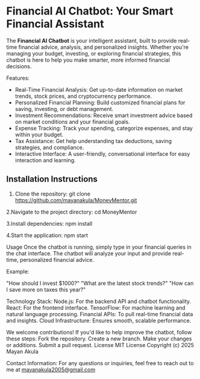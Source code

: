 # Financial AI Chatbot: Your Smart Financial Assistant

The **Financial AI Chatbot** is your intelligent assistant, built to provide real-time financial advice, analysis, and personalized insights. Whether you're managing your budget, investing, or exploring financial strategies, this chatbot is here to help you make smarter, more informed financial decisions.

Features:
- Real-Time Financial Analysis: Get up-to-date information on market trends, stock prices, and cryptocurrency performance.
- Personalized Financial Planning: Build customized financial plans for saving, investing, or debt management.
- Investment Recommendations: Receive smart investment advice based on market conditions and your financial goals.
- Expense Tracking: Track your spending, categorize expenses, and stay within your budget.
- Tax Assistance: Get help understanding tax deductions, saving strategies, and compliance.
- Interactive Interface: A user-friendly, conversational interface for easy interaction and learning.

## Installation Instructions
1. Clone the repository:
   git clone https://github.com/mayanakula/MoneyMentor.git

2.Navigate to the project directory:
   cd MoneyMentor

3.Install dependencies:
   npm install

4.Start the application:
   npm start

Usage
Once the chatbot is running, simply type in your financial queries in the chat interface. The chatbot will analyze your input and provide real-time, personalized financial advice.

Example:

"How should I invest $1000?"
"What are the latest stock trends?"
"How can I save more on taxes this year?"

Technology Stack:
Node.js: For the backend API and chatbot functionality.
React: For the frontend interface.
TensorFlow: For machine learning and natural language processing.
Financial APIs: To pull real-time financial data and insights.
Cloud Infrastructure: Ensures smooth, scalable performance.

We welcome contributions! If you'd like to help improve the chatbot, follow these steps:
Fork the repository.
Create a new branch.
Make your changes or additions.
Submit a pull request.
License
MIT License
Copyright (c) 2025 Mayan Akula

Contact Information:
For any questions or inquiries, feel free to reach out to me at mayanakula2005@gmail.com
